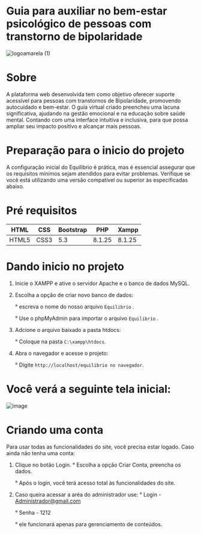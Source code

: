 # Guia para auxiliar no bem-estar psicológico de pessoas com transtorno de bipolaridade
![logoamarela (1)](https://github.com/user-attachments/assets/513f72b8-27fc-4e5f-b854-f6976f5f52b3)

# Sobre
A plataforma web desenvolvida tem como objetivo oferecer suporte acessível para pessoas com transtornos de Bipolaridade, promovendo autocuidado e bem-estar. O guia virtual criado preencheu uma lacuna significativa, ajudando na gestão emocional e na educação sobre saúde mental. Contando com uma interface intuitiva e inclusiva, para que possa ampliar seu impacto positivo e alcançar mais pessoas.

# Preparação para o inicio do projeto
A configuração inicial do Equilibrio é prática, mas é essencial assegurar que os requisitos mínimos sejam atendidos para evitar problemas. Verifique se você está utilizando uma versão compatível ou superior às especificadas abaixo.

# Pré requisitos
| HTML     | CSS      | Bootstrap     | PHP      | Xampp     |
|---------------|---------------|---------------|---------------|---------------|
| HTML5  | CSS3  | 5.3  | 8.1.25	  |	8.1.25	  |

# Dando inicio no projeto
1. Inicie o XAMPP e ative o servidor Apache e o banco de dados MySQL.
2. Escolha a opção de criar novo banco de dados:
   
   ° escreva o nome do nosso arquivo `Equilibrio` .
   
   ° Use o phpMyAdmin para importar o arquivo `Equilibrio` .
   
3. Adcione o arquivo baixado a pasta htdocs:
   
   ° Coloque na pasta `C:\xampp\htdocs`.
   
4. Abra o navegador e acesse o projeto:
   
   ° Digite `http://localhost/equilibrio no navegador`.
   
# Você verá a seguinte tela inicial:
![image](https://github.com/user-attachments/assets/99c60308-208c-4851-b474-ed2f1225a8ee)

# Criando uma conta
Para usar todas as funcionalidades do site, você precisa estar logado. Caso ainda não tenha uma conta:

1. Clique no botão Login.
   ° Escolha a opção Criar Conta, preencha os dados.
   
   ° Após o login, você terá acesso total às funcionalidades do site.

2. Caso queira acessar a aréa do administrador use:
   ° Login - Administrador@gmail.com
   
   ° Senha - 1212
   
   ° ele funcionará apenas para gerenciamento de conteúdos.


